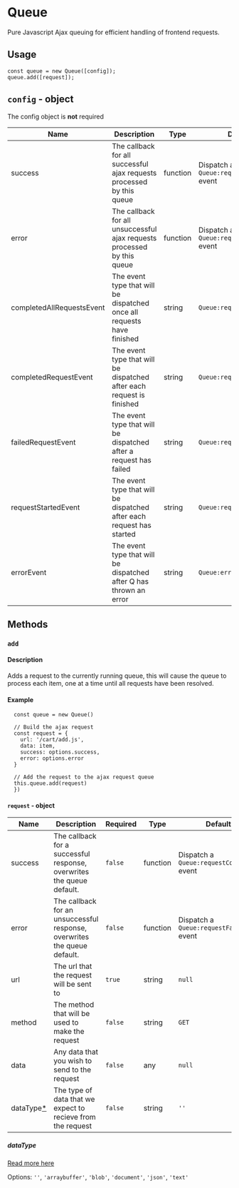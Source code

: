 # Queue

Pure Javascript Ajax queuing for efficient handling of frontend requests.

## Usage
```
const queue = new Queue([config]);
queue.add([request]);
```

## `config` - object

The config object is **not** required

Name                      | Description                                                             | Type     | Default
--------------------------|-------------------------------------------------------------------------|----------|--------------------------------------
success                   | The callback for all successful ajax requests processed by this queue   | function | Dispatch a `Queue:requestCompleted` event
error                     | The callback for all unsuccessful ajax requests processed by this queue | function | Dispatch a `Queue:requestFailed` event
completedAllRequestsEvent | The event type that will be dispatched once all requests have finished  | string   | `Queue:requestsCompleted`
completedRequestEvent     | The event type that will be dispatched after each request is finished   | string   | `Queue:requestCompleted`
failedRequestEvent        | The event type that will be dispatched after a request has failed       | string   | `Queue:requestFailed`
requestStartedEvent       | The event type that will be dispatched after each request has started   | string   | `Queue:requestStarted`
errorEvent                | The event type that will be dispatched after Q has thrown an error      | string   | `Queue:error`

## Methods

### `add`
#### Description
Adds a request to the currently running queue, this will cause the queue to process each item, one at a time until all requests have been resolved.
#### Example
```
  const queue = new Queue()

  // Build the ajax request
  const request = {
    url: '/cart/add.js',
    data: item,
    success: options.success,
    error: options.error
  }

  // Add the request to the ajax request queue
  this.queue.add(request)
  })
```

#### `request` - object
Name    | Description                                                          | Required   | Type     | Default
--------------------------|----------------------------------------------------------------------|------------|----------|--------------------------
success | The callback for a successful response, overwrites the queue default. | `false` | function | Dispatch a `Queue:requestCompleted` event
error   | The callback for an unsuccessful response, overwrites the queue default. | `false` | function | Dispatch a `Queue:requestFailed` event
url     | The url that the request will be sent to | `true` | string | `null`
method  | The method that will be used to make the request  | `false` | string | `GET`
data    | Any data that you wish to send to the request  | `false` | any | `null`
dataType[*](#dataType)  | The type of data that we expect to recieve from the request | `false` | string | `''`

##### dataType

[Read more here](https://developer.mozilla.org/en-US/docs/Web/API/XMLHttpRequest/responseType)

Options:
`''`, `'arraybuffer'`, `'blob'`, `'document'`, `'json'`, `'text'`
